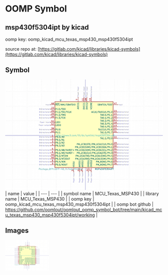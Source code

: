 # OOMP Symbol  
## msp430f5304ipt  by kicad  
  
oomp key: oomp_kicad_mcu_texas_msp430_msp430f5304ipt  
  
source repo at: [https://gitlab.com/kicad/libraries/kicad-symbols](https://gitlab.com/kicad/libraries/kicad-symbols)  
## Symbol  
  
[![working.png](working_600.png)](working.png)  
| name | value | 
| --- | --- | 
| symbol name | MCU_Texas_MSP430 | 
| library name | MCU_Texas_MSP430 | 
| oomp key | oomp_kicad_mcu_texas_msp430_msp430f5304ipt | 
| oomp bot github | https://github.com/oomlout/oomlout_oomp_symbol_bot/tree/main/kicad_mcu_texas_msp430_msp430f5304ipt/working | 
## Images  
  
[![working.png](working_140.png)](working.png)  
